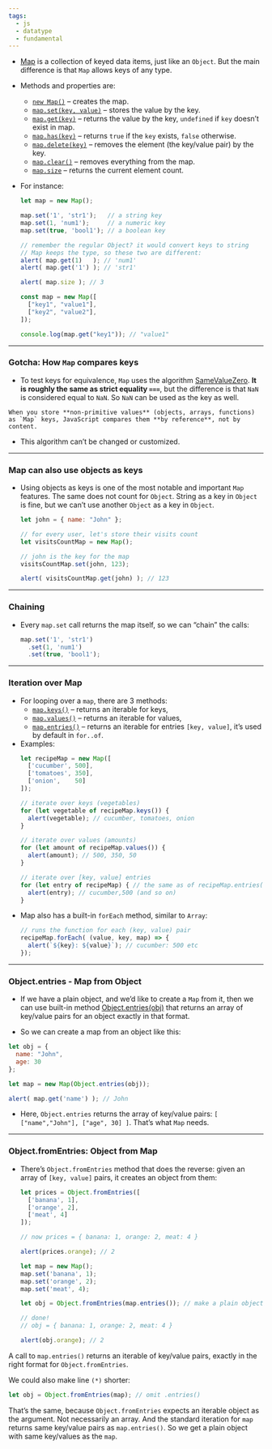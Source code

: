 ```yaml
---
tags:
  - js
  - datatype
  - fundamental
---
```


- [Map](https://developer.mozilla.org/en-US/docs/Web/JavaScript/Reference/Global_Objects/Map) is a collection of keyed data items, just like an `Object`. But the main difference is that `Map` allows keys of any type.
- Methods and properties are:
	- [`new Map()`](https://developer.mozilla.org/en-US/docs/Web/JavaScript/Reference/Global_Objects/Map/Map) – creates the map.
	- [`map.set(key, value)`](https://developer.mozilla.org/en-US/docs/Web/JavaScript/Reference/Global_Objects/Map/set) – stores the value by the key.
	- [`map.get(key)`](https://developer.mozilla.org/en-US/docs/Web/JavaScript/Reference/Global_Objects/Map/get) – returns the value by the key, `undefined` if `key` doesn’t exist in map.
	- [`map.has(key)`](https://developer.mozilla.org/en-US/docs/Web/JavaScript/Reference/Global_Objects/Map/has) – returns `true` if the `key` exists, `false` otherwise.
	- [`map.delete(key)`](https://developer.mozilla.org/en-US/docs/Web/JavaScript/Reference/Global_Objects/Map/delete) – removes the element (the key/value pair) by the key.
	- [`map.clear()`](https://developer.mozilla.org/en-US/docs/Web/JavaScript/Reference/Global_Objects/Map/clear) – removes everything from the map.
	- [`map.size`](https://developer.mozilla.org/en-US/docs/Web/JavaScript/Reference/Global_Objects/Map/size) – returns the current element count.
- For instance:
	```js
	let map = new Map();
	
	map.set('1', 'str1');   // a string key
	map.set(1, 'num1');     // a numeric key
	map.set(true, 'bool1'); // a boolean key
	
	// remember the regular Object? it would convert keys to string
	// Map keeps the type, so these two are different:
	alert( map.get(1)   ); // 'num1'
	alert( map.get('1') ); // 'str1'
	
	alert( map.size ); // 3
	```

	```js
	const map = new Map([
	  ["key1", "value1"],
	  ["key2", "value2"],
	]);
	
	console.log(map.get("key1")); // "value1"
	```

----

### Gotcha: How `Map` compares keys

- To test keys for equivalence, `Map` uses the algorithm [SameValueZero](https://tc39.github.io/ecma262/#sec-samevaluezero). **It is roughly the same as strict equality `===`**, but the difference is that `NaN` is considered equal to `NaN`. So `NaN` can be used as the key as well.

```ad-important
When you store **non-primitive values** (objects, arrays, functions) as `Map` keys, JavaScript compares them **by reference**, not by content.
```

- This algorithm can’t be changed or customized.

----

### Map can also use objects as keys
- Using objects as keys is one of the most notable and important `Map` features. The same does not count for `Object`. String as a key in `Object` is fine, but we can’t use another `Object` as a key in `Object`.
	```js
	let john = { name: "John" };
	
	// for every user, let's store their visits count
	let visitsCountMap = new Map();
	
	// john is the key for the map
	visitsCountMap.set(john, 123);
	
	alert( visitsCountMap.get(john) ); // 123
	```

----

### Chaining

- Every `map.set` call returns the map itself, so we can “chain” the calls:
	```js
	map.set('1', 'str1')
	  .set(1, 'num1')
	  .set(true, 'bool1');
	```

----

### Iteration over Map

- For looping over a `map`, there are 3 methods:
	- [`map.keys()`](https://developer.mozilla.org/en-US/docs/Web/JavaScript/Reference/Global_Objects/Map/keys) – returns an iterable for keys,
	- [`map.values()`](https://developer.mozilla.org/en-US/docs/Web/JavaScript/Reference/Global_Objects/Map/values) – returns an iterable for values,
	- [`map.entries()`](https://developer.mozilla.org/en-US/docs/Web/JavaScript/Reference/Global_Objects/Map/entries) – returns an iterable for entries `[key, value]`, it’s used by default in `for..of`.
- Examples:
	```js
	let recipeMap = new Map([
	  ['cucumber', 500],
	  ['tomatoes', 350],
	  ['onion',    50]
	]);
	
	// iterate over keys (vegetables)
	for (let vegetable of recipeMap.keys()) {
	  alert(vegetable); // cucumber, tomatoes, onion
	}
	
	// iterate over values (amounts)
	for (let amount of recipeMap.values()) {
	  alert(amount); // 500, 350, 50
	}
	
	// iterate over [key, value] entries
	for (let entry of recipeMap) { // the same as of recipeMap.entries()
	  alert(entry); // cucumber,500 (and so on)
	}
	```
- Map also has a built-in `forEach` method, similar to `Array`:
	```js
	// runs the function for each (key, value) pair
	recipeMap.forEach( (value, key, map) => {
	  alert(`${key}: ${value}`); // cucumber: 500 etc
	});
	```

---

### Object.entries - Map from Object

- If we have a plain object, and we’d like to create a `Map` from it, then we can use built-in method [Object.entries(obj)](https://developer.mozilla.org/en-US/docs/Web/JavaScript/Reference/Global_Objects/Object/entries) that returns an array of key/value pairs for an object exactly in that format.

- So we can create a map from an object like this:

```js
let obj = {
  name: "John",
  age: 30
};

let map = new Map(Object.entries(obj));

alert( map.get('name') ); // John
```

- Here, `Object.entries` returns the array of key/value pairs: `[ ["name","John"], ["age", 30] ]`. That’s what `Map` needs.

---

### Object.fromEntries: Object from Map

- There’s `Object.fromEntries` method that does the reverse: given an array of `[key, value]` pairs, it creates an object from them:
	```js
	let prices = Object.fromEntries([
	  ['banana', 1],
	  ['orange', 2],
	  ['meat', 4]
	]);
	
	// now prices = { banana: 1, orange: 2, meat: 4 }
	
	alert(prices.orange); // 2
	```

	```js
	let map = new Map();
	map.set('banana', 1);
	map.set('orange', 2);
	map.set('meat', 4);
	
	let obj = Object.fromEntries(map.entries()); // make a plain object (*)
	
	// done!
	// obj = { banana: 1, orange: 2, meat: 4 }
	
	alert(obj.orange); // 2
	```

A call to `map.entries()` returns an iterable of key/value pairs, exactly in the right format for `Object.fromEntries`.

We could also make line `(*)` shorter:

```javascript
let obj = Object.fromEntries(map); // omit .entries()
```

That’s the same, because `Object.fromEntries` expects an iterable object as the argument. Not necessarily an array. And the standard iteration for `map` returns same key/value pairs as `map.entries()`. So we get a plain object with same key/values as the `map`.